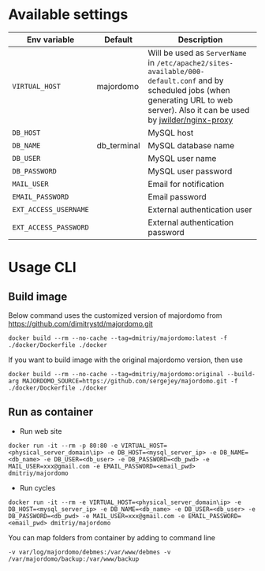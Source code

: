# Available settings

Env variable | Default | Description
-|-|-
`VIRTUAL_HOST` | majordomo | Will be used as `ServerName` in `/etc/apache2/sites-available/000-default.conf` and by scheduled jobs (when generating URL to web server). Also it can be used by [jwilder/nginx-proxy](https://hub.docker.com/r/jwilder/nginx-proxy/)
`DB_HOST` | | MySQL host
`DB_NAME` | db_terminal | MySQL database name
`DB_USER` | | MySQL user name
`DB_PASSWORD` | | MySQL user password
`MAIL_USER` | | Email for notification
`EMAIL_PASSWORD` | | Email password
`EXT_ACCESS_USERNAME` | | External authentication user
`EXT_ACCESS_PASSWORD` | | External authentication password

# Usage CLI

## Build image
Below command uses the customized version of majordomo from https://github.com/dimitrystd/majordomo.git
```
docker build --rm --no-cache --tag=dmitriy/majordomo:latest -f ./docker/Dockerfile ./docker
```
If you want to build image with the original majordomo version, then use
```
docker build --rm --no-cache --tag=dmitriy/majordomo:original --build-arg MAJORDOMO_SOURCE=https://github.com/sergejey/majordomo.git -f ./docker/Dockerfile ./docker
```

## Run as container
* Run web site
```
docker run -it --rm -p 80:80 -e VIRTUAL_HOST=<physical_server_domain\ip> -e DB_HOST=<mysql_server_ip> -e DB_NAME=<db_name> -e DB_USER=<db_user> -e DB_PASSWORD=<db_pwd> -e MAIL_USER=xxx@gmail.com -e EMAIL_PASSWORD=<email_pwd> dmitriy/majordomo
```
* Run cycles
```
docker run -it --rm -e VIRTUAL_HOST=<physical_server_domain\ip> -e DB_HOST=<mysql_server_ip> -e DB_NAME=<db_name> -e DB_USER=<db_user> -e DB_PASSWORD=<db_pwd> -e MAIL_USER=xxx@gmail.com -e EMAIL_PASSWORD=<email_pwd> dmitriy/majordomo
```

You can map folders from container by adding to command line
```
-v var/log/majordomo/debmes:/var/www/debmes -v /var/majordomo/backup:/var/www/backup
```
